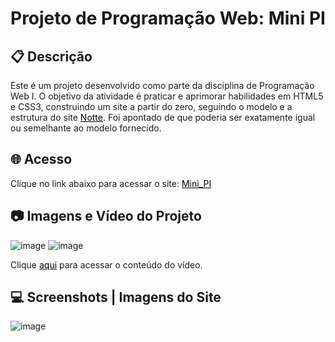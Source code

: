 # Projeto de Programação Web: Mini PI

## 📋 Descrição
Este é um projeto desenvolvido como parte da disciplina de Programação Web I. O objetivo da atividade é praticar e aprimorar habilidades em HTML5 e CSS3, construindo um site a partir do zero, seguindo o modelo e a estrutura do site <a href="http://www.notte.com.br/" style="color: black;">Notte</a>. Foi apontado de que poderia ser exatamente igual ou semelhante ao modelo fornecido.

## 🌐 Acesso 
Clique no link abaixo para acessar o site: 
<a href="https://anamota13.github.io/Projeto_Mini_PI/" style="color: black;">Mini_PI</a>

## 📷 Imagens e Vídeo do Projeto
![image](https://github.com/anamota13/Projeto_Mini_PI/assets/110187484/2559fa72-7b26-4b39-99d0-ae0f1f917b6b)
![image](https://github.com/anamota13/Projeto_Mini_PI/assets/110187484/b0c732c0-09f5-4941-bf45-d5667f9faa14)


Clique <a href="http://127.0.0.1:5500/Projeto_Mini_PI/video.mp4" style="color: black;">aqui</a> para acessar o conteúdo do vídeo. 





## 💻 Screenshots | Imagens do Site
![image](https://github.com/anamota13/Projeto_Mini_PI/assets/110187484/4b0ecb05-8310-4259-8b69-f81918531167)



